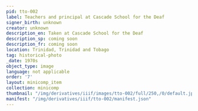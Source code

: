 ```yaml
---
pid: tto-002
label: Teachers and principal at Cascade School for the Deaf
signer_birth: unknown
creator: unknown
description_en: Taken at Cascade School for the Deaf
description_sp: coming soon
description_fr: coming soon
location: Trinidad, Trinidad and Tobago
tag: historical-photo
_date: 1970s
object_type: image
language: not applicable
order: '7'
layout: minicomp_item
collection: minicomp
thumbnail: "/img/derivatives/iiif/images/tto-002/full/250,/0/default.jpg"
manifest: "/img/derivatives/iiif/tto-002/manifest.json"
---
```


